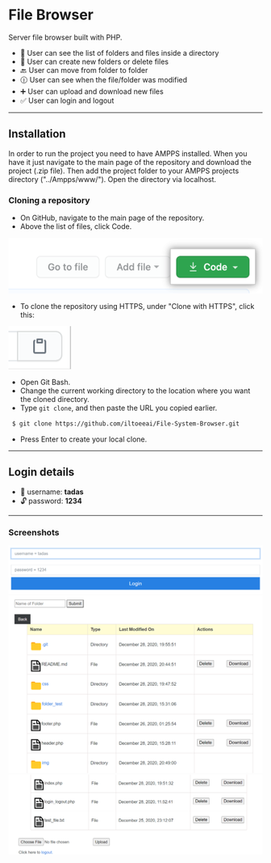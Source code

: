 # File Browser


Server file browser built with PHP.

 - :eyes: User can see the list of folders and files inside a directory <br>
 - :file_folder: User can create new folders or delete files <br>
 - :back: User can move from folder to folder <br>
 - :clock1230: User can see when the file/folder was modified <br>
 - :heavy_plus_sign: User can upload and download new files <br>
 - :white_check_mark: User can login and logout <br>
___

## Installation


In order to run the project you need to have AMPPS installed. When you have it just navigate to the main page of the repository and download the project (.zip file). Then add the project folder to your AMPPS projects directory ("../Ampps/www/"). Open the directory via localhost.<br>

### Cloning a repository

- On GitHub, navigate to the main page of the repository.
- Above the list of files, click  Code.
<img src="img/git.png">

- To clone the repository using HTTPS, under "Clone with HTTPS", click this: <br>
<img src="img/git1.png">

- Open Git Bash.
- Change the current working directory to the location where you want the cloned directory.
- Type ``` git clone ```, and then paste the URL you copied earlier.

```bash
 $ git clone https://github.com/iltoeeai/File-System-Browser.git
```
- Press Enter to create your local clone.
___

## Login details


- :man: username: **tadas**
- :unlock: password: **1234**
___

### Screenshots

<div>
    <img src="img/login.png"/>
    <img src="img/dir.png"/>
    <img src="img/up.png"/>
</div>
